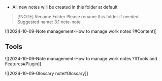 - All new notes will be created in this folder at default

> [!NOTE] Rename Folder
> Please rename this folder if needed.
> Suggested name: 3.1 note-note

![[2024-10-09-Note management-How to manage work notes ?#Content]]

## Tools

![[2024-10-09-Note management-How to manage work notes ?#Tools and Features#Plugin]]

![[2024-10-09-Glossary note#Glossary]]
